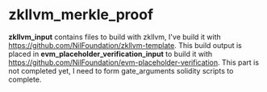 # zkllvm_merkle_proof
**zkllvm_input** contains files to build with zkllvm,  I've build it with https://github.com/NilFoundation/zkllvm-template. This build output is placed in **evm_placeholder_verification_input** to build it with https://github.com/NilFoundation/evm-placeholder-verification. This part is not completed yet, I need to form gate_arguments solidity scripts to complete.
